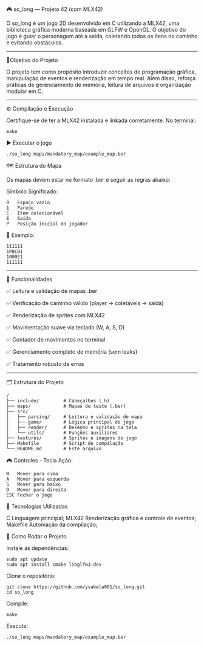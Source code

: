 🎮 so_long — Projeto 42 (com MLX42)

O so_long é um jogo 2D desenvolvido em C utilizando a MLX42, uma biblioteca gráfica moderna baseada em GLFW e OpenGL.
O objetivo do jogo é guiar o personagem até a saída, coletando todos os itens no caminho e evitando obstáculos.

---
📍Objetivo do Projeto

O projeto tem como propósito introduzir conceitos de programação gráfica, manipulação de eventos e renderização em tempo real.
Além disso, reforça práticas de gerenciamento de memória, leitura de arquivos e organização modular em C.

---

⚙️ Compilação e Execução

Certifique-se de ter a MLX42 instalada e linkada corretamente.
No terminal:
```
make
```

▶️ Executar o jogo
```
./so_long maps/mandatory_map/example_map.ber
```

🗺️ Estrutura do Mapa

Os mapas devem estar no formato .ber e seguir as regras abaixo:

Símbolo	Significado:
```
0	Espaço vazio
1	Parede
C	Item colecionável
E	Saída
P	Posição inicial do jogador
```

🧾 Exemplo:
```
111111
1P0C01
1000E1
111111
```
---
🧠 Funcionalidades

✅ Leitura e validação de mapas .ber

✅ Verificação de caminho válido (player → coletáveis → saída)

✅ Renderização de sprites com MLX42

✅ Movimentação suave via teclado (W, A, S, D)

✅ Contador de movimentos no terminal

✅ Gerenciamento completo de memória (sem leaks)

✅ Tratamento robusto de erros

---

🗂️ Estrutura do Projeto
```
/
├── include/         # Cabeçalhos (.h)
├── maps/            # Mapas de teste (.ber)
├── src/
│   ├── parsing/     # Leitura e validação de mapa
│   ├── game/        # Lógica principal do jogo
│   ├── render/      # Desenho e sprites na tela
│   └── utils/       # Funções auxiliares
├── textures/        # Sprites e imagens do jogo
├── Makefile         # Script de compilação
└── README.md        # Este arquivo
```

🎮 Controles - Tecla	Ação:
```
W	Mover para cima
A	Mover para esquerda
S	Mover para baixo
D	Mover para direita
ESC	Fechar o jogo
```

🧰 Tecnologias Utilizadas

C	Linguagem principal;
MLX42	Renderização gráfica e controle de eventos;
Makefile	Automação da compilação;

🧩 Como Rodar o Projeto

Instale as dependências:
```
sudo apt update
sudo apt install cmake libglfw3-dev
```

Clone o repositório:
```
git clone https://github.com/ysabela001/so_long.git
cd so_long
```

Compile:
```
make
```

Execute:
```
./so_long maps/mandatory_map/example_map.ber
```
